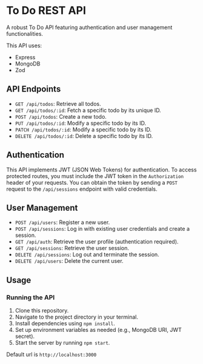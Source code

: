 # To Do REST API

A robust To Do API featuring authentication and user management functionalities.

This API uses:

- Express
- MongoDB
- Zod

## API Endpoints

- `GET /api/todos`: Retrieve all todos.
- `GET /api/todos/:id`: Fetch a specific todo by its unique ID.
- `POST /api/todos`: Create a new todo.
- `PUT /api/todos/:id`: Modify a specific todo by its ID.
- `PATCH /api/todos/:id`: Modify a specific todo by its ID.
- `DELETE /api/todos/:id`: Delete a specific todo by its ID.

## Authentication

This API implements JWT (JSON Web Tokens) for authentication. To access protected routes, you must include the JWT token in the `Authorization` header of your requests. You can obtain the token by sending a `POST` request to the `/api/sessions` endpoint with valid credentials.

## User Management

- `POST /api/users`: Register a new user.
- `POST /api/sessions`: Log in with existing user credentials and create a session.
- `GET /api/auth`: Retrieve the user profile (authentication required).
- `GET /api/sessions`: Retrieve the user session.
- `DELETE /api/sessions`: Log out and terminate the session.
- `DELETE /api/users`: Delete the current user.

## Usage

### Running the API

1. Clone this repository.
2. Navigate to the project directory in your terminal.
3. Install dependencies using `npm install`.
4. Set up environment variables as needed (e.g., MongoDB URI, JWT secret).
5. Start the server by running `npm start`.

Default url is `http://localhost:3000`
